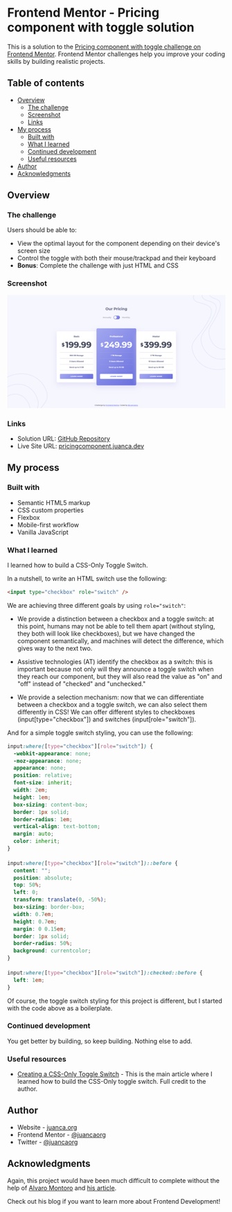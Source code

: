 # Frontend Mentor - Pricing component with toggle solution

This is a solution to the [Pricing component with toggle challenge on Frontend Mentor](https://www.frontendmentor.io/challenges/pricing-component-with-toggle-8vPwRMIC). Frontend Mentor challenges help you improve your coding skills by building realistic projects.

## Table of contents

- [Overview](#overview)
  - [The challenge](#the-challenge)
  - [Screenshot](#screenshot)
  - [Links](#links)
- [My process](#my-process)
  - [Built with](#built-with)
  - [What I learned](#what-i-learned)
  - [Continued development](#continued-development)
  - [Useful resources](#useful-resources)
- [Author](#author)
- [Acknowledgments](#acknowledgments)

## Overview

### The challenge

Users should be able to:

- View the optimal layout for the component depending on their device's screen size
- Control the toggle with both their mouse/trackpad and their keyboard
- **Bonus**: Complete the challenge with just HTML and CSS

### Screenshot

![](./images/screenshot.png)

### Links

- Solution URL: [GitHub Repository](https://github.com/juancaorg/pricing-component)
- Live Site URL: [pricingcomponent.juanca.dev](https://pricingcomponent.juanca.dev)

## My process

### Built with

- Semantic HTML5 markup
- CSS custom properties
- Flexbox
- Mobile-first workflow
- Vanilla JavaScript

### What I learned

I learned how to build a CSS-Only Toggle Switch.

In a nutshell, to write an HTML switch use the following:

```html
<input type="checkbox" role="switch" />
```

We are achieving three different goals by using `role="switch"`:

- We provide a distinction between a checkbox and a toggle switch: at this point, humans may not be able to tell them apart (without styling, they both will look like checkboxes), but we have changed the component semantically, and machines will detect the difference, which gives way to the next two.
- Assistive technologies (AT) identify the checkbox as a switch: this is important because not only will they announce a toggle switch when they reach our component, but they will also read the value as "on" and "off" instead of "checked" and "unchecked."

- We provide a selection mechanism: now that we can differentiate between a checkbox and a toggle switch, we can also select them differently in CSS! We can offer different styles to checkboxes (input[type="checkbox"]) and switches (input[role="switch"]).

And for a simple toggle switch styling, you can use the following:

```css
input:where([type="checkbox"][role="switch"]) {
  -webkit-appearance: none;
  -moz-appearance: none;
  appearance: none;
  position: relative;
  font-size: inherit;
  width: 2em;
  height: 1em;
  box-sizing: content-box;
  border: 1px solid;
  border-radius: 1em;
  vertical-align: text-bottom;
  margin: auto;
  color: inherit;
}

input:where([type="checkbox"][role="switch"])::before {
  content: "";
  position: absolute;
  top: 50%;
  left: 0;
  transform: translate(0, -50%);
  box-sizing: border-box;
  width: 0.7em;
  height: 0.7em;
  margin: 0 0.15em;
  border: 1px solid;
  border-radius: 50%;
  background: currentcolor;
}

input:where([type="checkbox"][role="switch"]):checked::before {
  left: 1em;
}
```

Of course, the toggle switch styling for this project is different, but I started with the code above as a boilerplate.

### Continued development

You get better by building, so keep building. Nothing else to add.

### Useful resources

- [Creating a CSS-Only Toggle Switch](https://alvaromontoro.com/blog/68017/creating-a-css-only-toggle-switch) - This is the main article where I learned how to build the CSS-Only toggle switch. Full credit to the author.

## Author

- Website - [juanca.org](https://www.juanca.org)
- Frontend Mentor - [@juancaorg](https://www.frontendmentor.io/profile/juancaorg)
- Twitter - [@juancaorg](https://twitter.com/juancaorg)

## Acknowledgments

Again, this project would have been much difficult to complete without the help of [Alvaro Montoro](https://alvaromontoro.com/) and [his article](https://alvaromontoro.com/blog/68017/creating-a-css-only-toggle-switch).

Check out his blog if you want to learn more about Frontend Development!
